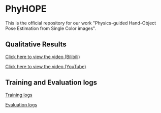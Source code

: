 # PhyHOPE

This is the official repository for our work "Physics-guided Hand-Object Pose Estimation from Single Color images".


## Qualitative Results

[Click here to view the video (Bilibili)](https://www.bilibili.com/video/BV1dBACe2ETp/?vd_source=e993cb92835f99d8815f3e49237681dd)

[Click here to view the video (YouTube)](https://youtube.com/shorts/Z-EFpt9K04s?feature=share)

## Training and Evaluation logs

[Training logs](https://github.com/zhoujun-7/PhyHOPE/blob/main/results/Train_on_DexYCB_Full.log)

[Evaluation logs](https://github.com/zhoujun-7/PhyHOPE/blob/main/results/Eval_on_DexYCB_Full.log)


